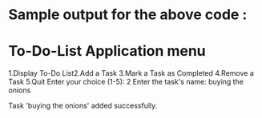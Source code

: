 # Sample output for the above code :
# To-Do-List Application menu

1.Display To-Do List2.Add a Task
3.Mark a Task as Completed
4.Remove a Task
5.Quit Enter your choice (1-5): 2
Enter the task's name: buying the onions

Task 'buying the onions' added successfully.




